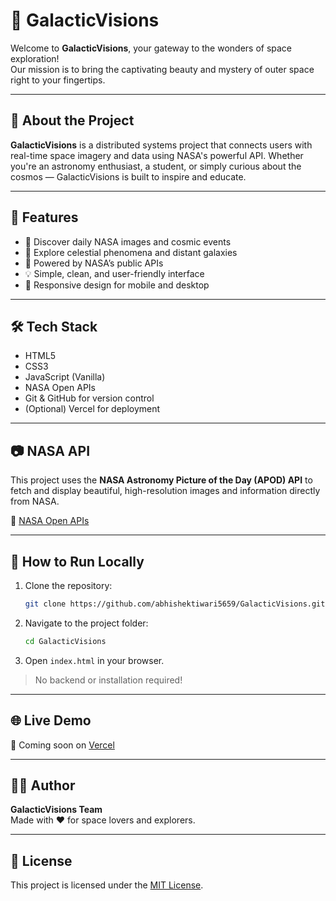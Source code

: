 # 🌌 GalacticVisions

Welcome to **GalacticVisions**, your gateway to the wonders of space exploration!  
Our mission is to bring the captivating beauty and mystery of outer space right to your fingertips.

---

## 🚀 About the Project

**GalacticVisions** is a distributed systems project that connects users with real-time space imagery and data using NASA's powerful API. Whether you're an astronomy enthusiast, a student, or simply curious about the cosmos — GalacticVisions is built to inspire and educate.

---

## 🌠 Features

- 🔭 Discover daily NASA images and cosmic events  
- 🌌 Explore celestial phenomena and distant galaxies  
- 📡 Powered by NASA’s public APIs  
- 💡 Simple, clean, and user-friendly interface  
- 📱 Responsive design for mobile and desktop

---

## 🛠️ Tech Stack

- HTML5  
- CSS3  
- JavaScript (Vanilla)  
- NASA Open APIs  
- Git & GitHub for version control  
- (Optional) Vercel for deployment

---

## 📷 NASA API

This project uses the **NASA Astronomy Picture of the Day (APOD) API** to fetch and display beautiful, high-resolution images and information directly from NASA.

🔗 [NASA Open APIs](https://api.nasa.gov/)

---

## 🔧 How to Run Locally

1. Clone the repository:
   ```bash
   git clone https://github.com/abhishektiwari5659/GalacticVisions.git
   ```
2. Navigate to the project folder:
   ```bash
   cd GalacticVisions
   ```
3. Open `index.html` in your browser.

> No backend or installation required!

---

## 🌐 Live Demo

🚀 Coming soon on [Vercel](https://vercel.com/)

---

## 👨‍💻 Author

**GalacticVisions Team**  
Made with ❤️ for space lovers and explorers.

---

## 📜 License

This project is licensed under the [MIT License](LICENSE).
